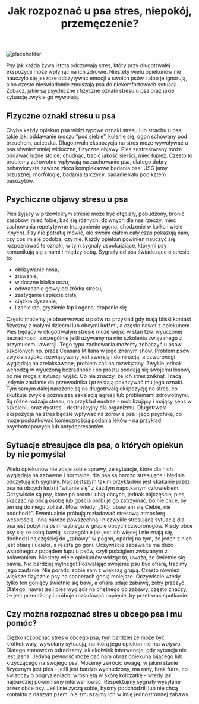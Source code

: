 ﻿---
layout: post
title: "Jak rozpoznać u psa stres, niepokój, przemęczenie?"
excerpt: "Psy jak każda żywa istota odczuwają stres, który przy długotrwałej ekspozycji może wpłynąć na ich zdrowie. Zobacz, jakie są psychiczne i fizyczne oznaki stresu u psa oraz jakie sytuację zwykle go wywołują."
thumbnail: "/img/blog/strespsa.jpg"
---

![placeholder](https://stopwalkompsow.pl/img/blog/strespsa.jpg)

Psy jak każda żywa istota odczuwają stres, który przy długotrwałej ekspozycji może wpłynąć na ich zdrowie. Niestety wielu opiekunów nie nauczyło się jeszcze odczytywać emocji u swoich psów i albo je ignorują, albo często nieświadomie zmuszają psa do niekomfortowych sytuacji. Zobacz, jakie są psychiczne i fizyczne oznaki stresu u psa oraz jakie sytuację zwykle go wywołują.

## Fizyczne oznaki stresu u psa

Chyba każdy opiekun psa widzi typowe oznaki stresu lub strachu u psa, takie jak: oddawanie moczu “pod siebie”, kulenie się, ogon schowany pod brzuchem, ucieczka.
Długotrwała ekspozycja na stres może wywoływać u psa również mniej widoczne, fizyczne objawy. Pies zestresowany może oddawać luźne stolce, chudnąć, tracić jakość sierści, mieć łupież. Często to problemy zdrowotne wpływają na zachowanie psa, dlatego dobry behawiorysta zawsze zleca kompleksowe badania psa: USG jamy brzusznej, morfologię, badania tarczycy, badanie kału pod kątem pasożytów.

## Psychiczne objawy stresu u psa

Pies żyjący w przewlekłym stresie może być otępiały, pobudzony, bronić zasobów, mieć fobie, bać się różnych, dziwnych dla nas rzeczy, mieć zachowania repetytywne (np.gonienie ogona, chodzenie w kółko i wiele innych).
Psy nie potrafią mówić, ale swoim ciałem cały czas pokazują nam, czy coś im się podoba, czy nie. Każdy opiekun powinien nauczyć się rozpoznawać te oznaki, w tym sygnały uspokajające, którymi psy komunikują się z nami i między sobą. Sygnały od psa świadczące o stresie to:
- oblizywanie nosa,
- ziewanie,
- widoczne białka oczu,
- odwracanie głowy od źródła stresu,
- zastyganie i spięcie ciała,
- ciężkie dyszenie,
- lizanie łap, gryzienie łap i ogona, drapanie się.

Często możemy je obserwować u psów na przykład gdy mają bliski kontakt fizyczny z małymi dziećmi lub obcymi ludźmi, a często nawet z opiekunem. Pies będący w długotrwałym stresie może wejść w stan tzw. wyuczonej bezradności, szczególnie jeśli używamy na nim szkolenia związanego z przymusem i awersji. Tego typu zachowania możemy zobaczyć u psów szkolonych np. przez Ceasara Millana w jego znanym show. Problem psów zwykle szybko rozwiązywany jest awersją i dominacją, a czworonogi wyglądają na zrelaksowane, problem zaś na rozwiązany. Zwykle jednak wchodzą w wyuczoną bezradność i po prostu poddają się swojemu losowi, bo nie mogą z sytuacji wyjść. Co nie znaczy, że ich stres zniknął. Tracą jedynie zaufanie do przewodnika i przestają pokazywać mu jego oznaki. Tym samym dalej narażone są na długotrwałą ekspozycję na stres, co skutkuje zwykle późniejszą eskalacją agresji lub problemami zdrowotnymi.
Są różne rodzaju stresu, na przykład eustres - mobilizujący i mający sens w szkoleniu oraz dystres - destrukcyjny dla organizmu. Długotrwała ekspozycja na stres będzie wpływać na zdrowie psa i jego psychikę, co może poskutkować koniecznością podania leków - na przykład psychotropowych lub antydepresantów.

## Sytuacje stresujące dla psa, o których opiekun by nie pomyślał

Wielu opiekunów nie zdaje sobie sprawy, że sytuacje, które dla nich wyglądają na zabawne i normalne, dla psa są bardzo stresujące i błędnie odczytują ich sygnały.
Najczęstszym takim przykładem jest skakanie przez psa na obcych ludzi i “witanie się”  z każdym napotkanym człowiekiem. Oczywiście są psy, które po prostu lubią obcych, jednak najczęściej pies, skacząc na obcą osobę lub gościa próbuje go zatrzymać, bo nie chce, by ten się do niego zbliżał. Mówi wtedy: „Stój, obawiam się Ciebie, nie podchodź”. Ewentualnie próbują rozładować stresową atmosferę wesołością.
Inną bardzo powszechną i niezwykle stresującą sytuacją dla psa jest pobyt na psim wybiegu w grupie obcych czworonogów. Kiedy obce psy się ze sobą bawią, szczególnie jak jest ich więcej i nie znają się, dochodzi najczęściej do „zabawy” w pogoń, opartej na tym, że jeden z nich jest ofiarą i ucieka, a reszta go goni. Oczywiście zabawa ta ma dużo wspólnego z popędem łupu u psów, czyli pościgiem związanym z polowaniem. Niestety wiele opiekunów widząc to, uważa, że świetnie się bawią. Nic bardziej mylnego! Pozwalając swojemu psu być ofiarą, tracimy jego zaufanie. Nie poradzi sobie sam z większą grupą. Często również większe fizycznie psy na spacerach gonią mniejsze. Oczywiście wtedy tylko ten goniący świetnie się bawi, a ofiara udaje zabawę, żeby przeżyć. Dlatego, nawet jeśli pies wygląda na chętnego do zabawy, często znaczy, że jest przerażony i próbuje rozładować napięcie, by przetrwać spotkanie.

## Czy można rozpoznać stres u obcego psa i mu pomóc?

Ciężko rozpoznać stres u obcego psa, tym bardziej że może być krótkotrwały, wywołany sytuacją, na którą jego opiekun nie ma wpływu. Dlatego stanowczo odradzamy jakiekolwiek interwencje, gdy sytuacja nie jest jasna. Jedyną pewność może dać nam obraz opiekuna bijącego lub krzyczącego na swojego psa. Możemy zwrócić uwagę, w jakim stanie fizycznym jest pies - jeśli jest bardzo wychudzony, ma rany, brak futra, co świadczy o pogryzieniach, wrośniętą w skórę kolczatkę - wtedy jak najbardziej powinniśmy interweniować.
Respektujmy sygnały wysyłane przez obce psy. Jeśli nie życzą sobie, byśmy podchodzili lub nie chcą kontaktu z naszym psem, nie zmuszajmy ich w imię jednostronnej zabawy.
